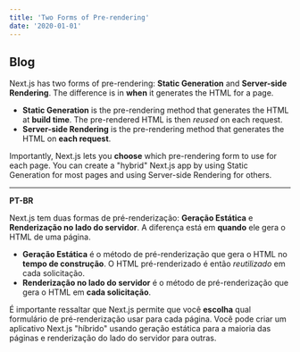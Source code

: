 ```yaml
---
title: 'Two Forms of Pre-rendering'
date: '2020-01-01'
---
```


<h2>Blog</h2>

Next.js has two forms of pre-rendering: **Static Generation** and **Server-side Rendering**. The difference is in **when** it generates the HTML for a page.

- **Static Generation** is the pre-rendering method that generates the HTML at **build time**. The pre-rendered HTML is then _reused_ on each request.
- **Server-side Rendering** is the pre-rendering method that generates the HTML on **each request**.

Importantly, Next.js lets you **choose** which pre-rendering form to use for each page. You can create a "hybrid" Next.js app by using Static Generation for most pages and using Server-side Rendering for others.

********************************************************************************************************************
**PT-BR**

Next.js tem duas formas de pré-renderização: **Geração Estática** e **Renderização no lado do servidor**. A diferença está em **quando** ele gera o HTML de uma página.

- **Geração Estática** é o método de pré-renderização que gera o HTML no **tempo de construção**. O HTML pré-renderizado é então _reutilizado_ em cada solicitação.
- **Renderização no lado do servidor** é o método de pré-renderização que gera o HTML em **cada solicitação**.

É importante ressaltar que Next.js permite que você **escolha** qual formulário de pré-renderização usar para cada página. Você pode criar um aplicativo Next.js "híbrido" usando geração estática para a maioria das páginas e renderização do lado do servidor para outras.
